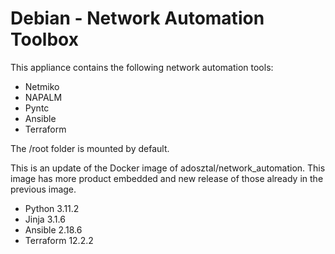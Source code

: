 # Debian - Network Automation Toolbox

This appliance contains the following network automation tools:
- Netmiko
- NAPALM
- Pyntc
- Ansible
- Terraform

The /root folder is mounted by default.

This is an update of the Docker image of adosztal/network_automation. This image has more product embedded and new release of those already in the previous image.

- Python 3.11.2
- Jinja 3.1.6
- Ansible  2.18.6
- Terraform 12.2.2

